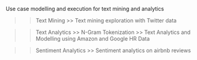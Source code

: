 Use case modelling and execution for text mining and analytics
>> Text Mining
    >> Text mining exploration with Twitter data

>> Text Analytics
    >> N-Gram Tokenization
    >> Text Analytics and Modelling using Amazon and Google HR Data

>> Sentiment Analytics
    >> Sentiment analytics on airbnb reviews